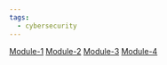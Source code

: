 ```yaml
---
tags:
  - cybersecurity
---
```

[Module-1](Google-Cybersecurity/Manage-Security-Risks/Module-1)
[Module-2](Google-Cybersecurity/Manage-Security-Risks/Module-2)
[Module-3](Google-Cybersecurity/Manage-Security-Risks/Module-3)
[Module-4](Google-Cybersecurity/Manage-Security-Risks/Module-4)

